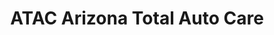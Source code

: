 ---
title: "ATAC Arizona Total Auto Care"
url: /gilbert/atac-arizona-total-auto-care/
shop: Autowerkstatt
---